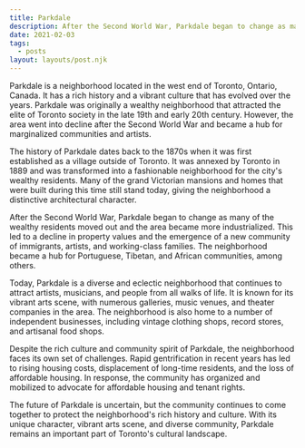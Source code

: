 ```yaml
---
title: Parkdale
description: After the Second World War, Parkdale began to change as many of the wealthy residents moved out and the area became more industrialized. This led to a decline in property values and the emergence of a new community of immigrants, artists, and working-class families. The neighborhood became a hub for Portuguese, Tibetan, and African communities, among others.
date: 2021-02-03
tags:
  - posts
layout: layouts/post.njk
---
```


Parkdale is a neighborhood located in the west end of Toronto, Ontario, Canada. It has a rich history and a vibrant culture that has evolved over the years. Parkdale was originally a wealthy neighborhood that attracted the elite of Toronto society in the late 19th and early 20th century. However, the area went into decline after the Second World War and became a hub for marginalized communities and artists.

The history of Parkdale dates back to the 1870s when it was first established as a village outside of Toronto. It was annexed by Toronto in 1889 and was transformed into a fashionable neighborhood for the city's wealthy residents. Many of the grand Victorian mansions and homes that were built during this time still stand today, giving the neighborhood a distinctive architectural character.

After the Second World War, Parkdale began to change as many of the wealthy residents moved out and the area became more industrialized. This led to a decline in property values and the emergence of a new community of immigrants, artists, and working-class families. The neighborhood became a hub for Portuguese, Tibetan, and African communities, among others.

Today, Parkdale is a diverse and eclectic neighborhood that continues to attract artists, musicians, and people from all walks of life. It is known for its vibrant arts scene, with numerous galleries, music venues, and theater companies in the area. The neighborhood is also home to a number of independent businesses, including vintage clothing shops, record stores, and artisanal food shops.

Despite the rich culture and community spirit of Parkdale, the neighborhood faces its own set of challenges. Rapid gentrification in recent years has led to rising housing costs, displacement of long-time residents, and the loss of affordable housing. In response, the community has organized and mobilized to advocate for affordable housing and tenant rights.

The future of Parkdale is uncertain, but the community continues to come together to protect the neighborhood's rich history and culture. With its unique character, vibrant arts scene, and diverse community, Parkdale remains an important part of Toronto's cultural landscape.
